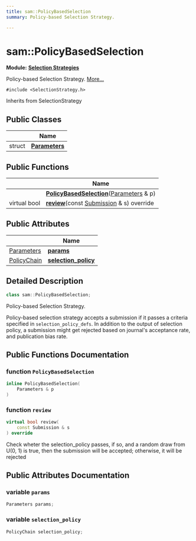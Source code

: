```yaml
---
title: sam::PolicyBasedSelection
summary: Policy-based Selection Strategy.  

---
```


# sam::PolicyBasedSelection


**Module:** **[Selection Strategies](/doxygen/Modules/group___selection_strategies/)**

Policy-based Selection Strategy.  [More...](#detailed-description)


`#include <SelectionStrategy.h>`


Inherits from SelectionStrategy



## Public Classes

|                | Name           |
| -------------- | -------------- |
| struct | **[Parameters](/doxygen/Classes/structsam_1_1_policy_based_selection_1_1_parameters/)**  |








## Public Functions

|                | Name           |
| -------------- | -------------- |
|  | **[PolicyBasedSelection](/doxygen/Classes/classsam_1_1_policy_based_selection/#function-policybasedselection)**([Parameters](/doxygen/Classes/structsam_1_1_policy_based_selection_1_1_parameters/) & p)  |
| virtual bool | **[review](/doxygen/Classes/classsam_1_1_policy_based_selection/#function-review)**(const [Submission](/doxygen/Classes/classsam_1_1_submission/) & s) override  |


## Public Attributes

|                | Name           |
| -------------- | -------------- |
| [Parameters](/doxygen/Classes/structsam_1_1_policy_based_selection_1_1_parameters/) | **[params](/doxygen/Classes/classsam_1_1_policy_based_selection/#variable-params)**  |
| [PolicyChain](/doxygen/Classes/structsam_1_1_policy_chain/) | **[selection_policy](/doxygen/Classes/classsam_1_1_policy_based_selection/#variable-selection_policy)**  |






## Detailed Description

```cpp
class sam::PolicyBasedSelection;
```

Policy-based Selection Strategy. 


























Policy-based selection strategy accepts a submission if it passes a criteria specified in `selection_policy_defs`. In addition to the output of selection policy, a submission might get rejected based on journal's acceptance rate, and publication bias rate. 









## Public Functions Documentation

### function `PolicyBasedSelection`

```cpp
inline PolicyBasedSelection(
    Parameters & p
)
```





























### function `review`

```cpp
virtual bool review(
    const Submission & s
) override
```



























Check wheter the selection_policy passes, if so, and a random draw from U(0, 1) is true, then the submission will be accepted; otherwise, it will be rejected 




## Public Attributes Documentation

### variable `params`

```cpp
Parameters params;
```





























### variable `selection_policy`

```cpp
PolicyChain selection_policy;
```

































